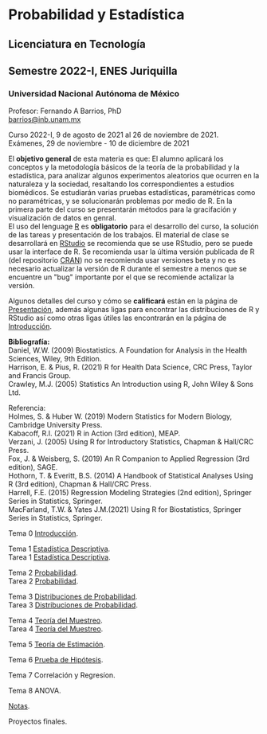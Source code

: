 # Probabilidad y Estadística  
## Licenciatura en Tecnología  
## Semestre 2022-I, ENES Juriquilla
### Universidad Nacional Autónoma de México  

Profesor: Fernando A Barrios, PhD  
barrios@inb.unam.mx  

Curso 2022-I, 9 de agosto de 2021 al 26 de noviembre de 2021.  
Exámenes, 29 de noviembre - 10 de diciembre de 2021  

El **objetivo general** de esta materia es que: El alumno aplicará los conceptos y la metodología básicos de la teoría de la probabilidad y la estadística, para analizar algunos experimentos aleatorios que ocurren en la naturaleza y la sociedad, resaltando los correspondientes a estudios biomédicos. Se estudiarán varias pruebas estadísticas, paramétricas como no paramétricas, y se solucionarán problemas por medio de R. En la primera parte del curso se presentarán métodos para la gracifación y visualización de datos en genral.  
El uso del lenguage [R](https://www.r-project.org/about.html) es **obligatorio** para el desarrollo del curso, la solución de las tareas y presentación de los trabajos. El material de clase se desarrollará en [RStudio](https://rstudio.com/products/rstudio/) se recomienda que se use RStudio, pero se puede usar la interface  de R. Se recomienda usar la última versión publicada de R (del repositorio [CRAN](https://cran.r-project.org/)) no se recomienda usar versiones beta y no es necesario actualizar la versión de R durante el semestre a menos que se encuentre un "bug" importante por el que se recomiende actalizar la versión.    

Algunos detalles del curso y cómo se **calificará** están en la página de [Presentación](https://fabarrios.github.io/ProbEstad/Presenta/Presenta.html), además algunas ligas para encontrar las distribuciones de R y RStudio así como otras ligas útiles las encontrarán en la página de [Introducción](https://fabarrios.github.io/ProbEstad/Presenta/Intro).  

**Bibliografía:**  
Daniel, W.W. (2009) Biostatistics. A Foundation for Analysis in the Health Sciences, Wiley, 9th Edition.  
Harrison, E. & Pius, R. (2021) R for Health Data Science, CRC Press, Taylor and Francis Group.  
Crawley, M.J. (2005) Statistics An Introduction using R, John Wiley & Sons Ltd.  
  
Referencia:  
Holmes, S. & Huber W. (2019) Modern Statistics for Modern Biology, Cambridge University Press.  
Kabacoff, R.I. (2021) R in Action (3rd edition), MEAP.  
Verzani, J. (2005) Using R for Introductory Statistics, Chapman & Hall/CRC Press.  
Fox, J. & Weisberg, S. (2019) An R Companion to Applied Regression (3rd edition), SAGE.  
Hothorn, T. & Everitt, B.S. (2014) A Handbook of Statistical Analyses Using R (3rd edition), Chapman & Hall/CRC Press.  
Harrell, F.E. (2015) Regression Modeling Strategies (2nd edition), Springer Series in Statistics, Springer.  
MacFarland, T.W. & Yates J.M.(2021) Using R for Biostatistics, Springer Series in Statistics, Springer.  


Tema 0  [Introducción](https://fabarrios.github.io/ProbEstad/Presenta/Intro).  

Tema 1 [Estadística Descriptiva](https://fabarrios.github.io/ProbEstad/EstadDescrip/EstadDescrip.html).  
Tarea 1 [Estadística Descriptiva](https://fabarrios.github.io/ProbEstad/HW/HW_01).  

Tema 2 [Probabilidad](https://fabarrios.github.io/ProbEstad/Probabilidad/Probabilidad.html).  
Tarea 2 [Probabilidad](https://fabarrios.github.io/ProbEstad/HW/HW_02).  

Tema 3 [Distribuciones de Probabilidad](http://fabarrios.github.io/ProbEstad/DistribProb/DistribProb.html).  
Tarea 3 [Distribuciones de Probabilidad](https://fabarrios.github.io/ProbEstad/HW/HW_03).  

Tema 4 [Teoría del Muestreo](http://fabarrios.github.io/ProbEstad/DistribMuestra/DistribMuestra.html).  
Tarea 4 [Teoría del Muestreo](https://fabarrios.github.io/ProbEstad/HW/HW_04).

Tema 5 [Teoría de Estimación](https://fabarrios.github.io/ProbEstad/Estimacion/Estimacion.html).  

Tema 6 [Prueba de Hipótesis](https://fabarrios.github.io/ProbEstad/Hipotesis/Hipotesis.html).  

Tema 7 Correlación y Regresíon.  

Tema 8 ANOVA.

[Notas](https://fabarrios.github.io/ProbEstad/Notas/Notas).  


Proyectos finales.  


